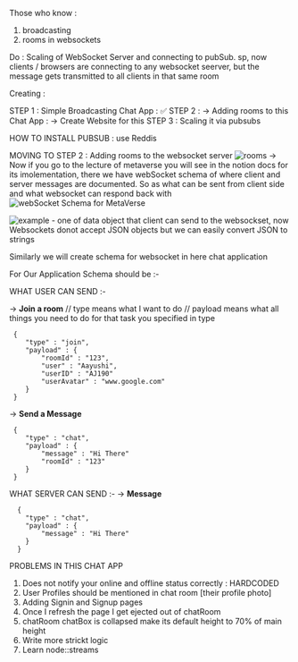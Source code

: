 Those who know : 
1. broadcasting
2. rooms in websockets 


Do : Scaling of WebSocket Server and connecting to pubSub. sp, now clients / browsers are connecting to any websocket seerver, but the message gets transmitted to all clients in that same room

Creating : 

STEP 1 : Simple Broadcasting Chat App            : ✅
STEP 2 : -> Adding rooms to this Chat App        : 
         -> Create Website for this
STEP 3 : Scaling it via pubsubs


HOW TO INSTALL PUBSUB : use Reddis 


MOVING TO STEP 2 : Adding rooms to the websocket server ![rooms](image.png)
-> Now if you go to the lecture of metaverse you will see in the notion docs for its imolementation, there we have webSocket schema of where client and server messages are documented. So as what can be sent from client side and what websocket can respond back with ![webSocket Schema for MetaVerse](image-1.png)

![example - one of data object that client can send to the websockset, now Websockets donot accept JSON objects but we can easily convert JSON to strings  ](image-2.png)

Similarly we will create schema for websocket in here chat application

For Our Application Schema should be :-

WHAT USER CAN SEND :-

  -> __Join a room__
  // type means what I want to do
  // payload means what all things you need to do for that task you specified in type

     {
        "type" : "join",  
        "payload" : {            
            "roomId" : "123",
            "user" : "Aayushi",
            "userID" : "AJ190"
            "userAvatar" : "www.google.com"
        }
     }

  -> __Send a Message__
    
     {
        "type" : "chat",
        "payload" : {
            "message" : "Hi There" 
            "roomId" : "123"
        }
     }


WHAT SERVER CAN SEND :-
   -> __Message__

      {
        "type" : "chat",
        "payload" : {
            "message" : "Hi There"
        }
      }



PROBLEMS IN THIS CHAT APP
1. Does not notify your online and offline status correctly : HARDCODED
2. User Profiles should be mentioned in chat room [their profile photo]
3. Adding Signin and Signup pages 
4. Once I refresh the page I get ejected out of chatRoom
5. chatRoom chatBox is collapsed make its default height to 70% of main height
6. Write more strickt logic
7. Learn node::streams